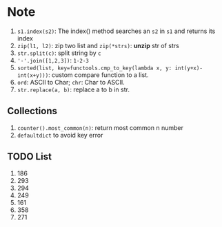 # Note

1. `s1.index(s2)`: The index() method searches an `s2` in `s1` and returns its index
2. `zip(l1, l2)`: zip two list and `zip(*strs)`: **unzip** str of strs
3. `str.split(c)`: split string by `c`
4. `'-'.join([1,2,3])`: `1-2-3`
5. `sorted(list, key=functools.cmp_to_key(lambda x, y: int(y+x)-int(x+y)))`: custom compare function to a list.
6. `ord`: ASCII to Char; `chr`: Char to ASCII.
7. `str.replace(a, b)`: replace a to b in str.

## Collections

1. `counter().most_common(n)`: return most common n number
2. `defaultdict` to avoid key error

## TODO List

1. 186
2. 293
3. 294
4. 249
5. 161
6. 358
7. 271
